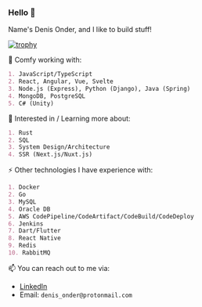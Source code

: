 ### Hello 👋
Name's Denis Onder, and I like to build stuff!

[![trophy](https://github-profile-trophy.vercel.app/?username=denis-onder&theme=darkhub)](https://github.com/ryo-ma/github-profile-trophy)


🔭 Comfy working with:
```md
1. JavaScript/TypeScript
2. React, Angular, Vue, Svelte
3. Node.js (Express), Python (Django), Java (Spring)
4. MongoDB, PostgreSQL
5. C# (Unity)
```

🌱 Interested in / Learning more about:
```md
1. Rust
2. SQL
3. System Design/Architecture
4. SSR (Next.js/Nuxt.js)
```

⚡️ Other technologies I have experience with:
```md
1. Docker
2. Go
3. MySQL
4. Oracle DB
5. AWS CodePipeline/CodeArtifact/CodeBuild/CodeDeploy
6. Jenkins
7. Dart/Flutter
8. React Native
9. Redis
10. RabbitMQ
```

📫 You can reach out to me via:
- [LinkedIn](https://www.linkedin.com/in/denis-onder/)
- Email: `denis_onder@protonmail.com`

